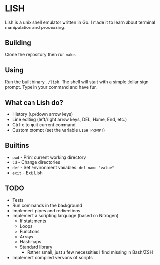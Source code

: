 # LISH

Lish is a unix shell emulator written in Go. I made it to learn about terminal manipulation and processing.

## Building

Clone the repository then run `make`.

## Using

Run the built binary `./lish`. The shell will start with a simple dollar sign prompt. Type in your command and have fun.

## What can Lish do?

- History (up/down arrow keys)
- Line editing (left/right arrow keys, DEL, Home, End, etc.)
- Ctrl-c to quit current command
- Custom prompt (set the variable `LISH_PROMPT`)

## Builtins

- `pwd` - Print current working directory
- `cd` - Change directories
- `def` - Set environment variables: `def name "value"`
- `exit` - Exit Lish

## TODO

- Tests
- Run commands in the background
- Implement pipes and redirections
- Implement a scripting language (based on Nitrogen)
  - If statements
  - Loops
  - Functions
  - Arrays
  - Hashmaps
  - Standard library
    - Rather small, just a few necessities I find missing in Bash/ZSH
- Implement compiled versions of scripts
